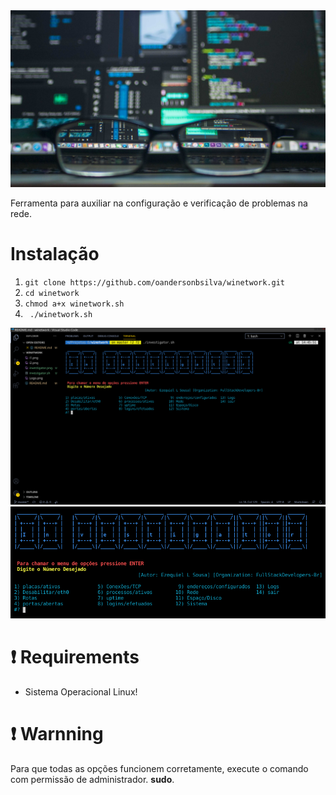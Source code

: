 <img src="investigator-n1.jpg">

 Ferramenta para auxiliar na configuração e verificação de problemas na rede.

# Instalação 
<ol>
<li><code>git clone https://github.com/oandersonbsilva/winetwork.git</code></li>
<li><code>cd winetwork</code></li>
<li><code>chmod a+x winetwork.sh</code></li>
<li><code> ./winetwork.sh </code></li>
</ol>
<img src="investigator.png">
<img src="i2.png">

# :exclamation: Requirements
<ul>
<li><p>Sistema Operacional Linux!</p></li>
</ul>

# :exclamation: Warnning
<p>Para que todas as opções funcionem corretamente, execute o comando com permissão de administrador. <strong>sudo</strong>.</p>

